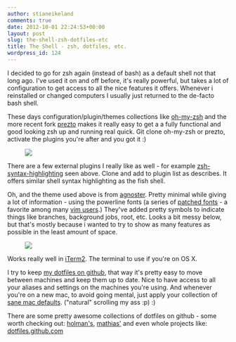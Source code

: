 ```yaml
---
author: stianeikeland
comments: true
date: 2012-10-01 22:24:53+00:00
layout: post
slug: the-shell-zsh-dotfiles-etc
title: The Shell - zsh, dotfiles, etc.
wordpress_id: 124
---
```


I decided to go for zsh again (instead of bash) as a default shell not that long ago. I've used it on and off before, it's really powerful, but takes a lot of configuration to get access to all the nice features it offers. Whenever i reinstalled or changed computers I usually just returned to the de-facto bash shell.

These days configuration/plugin/themes collections like [oh-my-zsh](https://github.com/robbyrussell/oh-my-zsh) and the more recent fork [prezto](https://github.com/sorin-ionescu/prezto) makes it really easy to get a a fully functional and good looking zsh up and running real quick. Git clone oh-my-zsh or prezto, activate the plugins you're after and you got it :)

<figure>
	<img src="/images/2012-10-01-the-shell/syntax.png">
</figure>

There are a few external plugins I really like as well - for example [zsh-syntax-highlighting](https://github.com/zsh-users/zsh-syntax-highlighting) seen above. Clone and add to plugin list as describes. It offers similar shell syntax highlighting as the fish shell.

Oh, and the theme used above is from [agnoster](https://gist.github.com/3712874). Pretty minimal while giving a lot of information - using the powerline fonts (a series of [patched fonts](https://github.com/Lokaltog/vim-powerline/wiki/Patched-fonts) - a favorite among many [vim users](https://github.com/Lokaltog/vim-powerline).) They've added pretty symbols to indicate things like branches, background jobs, root, etc. Looks a bit messy below, but that's mostly because i wanted to try to show as many features as possible in the least amount of space.

<figure>
	<img src="/images/2012-10-01-the-shell/powerline.png">
</figure>

Works really well in [iTerm2](http://www.iterm2.com/#/section/home). The terminal to use if you're on OS X.

I try to keep [my dotfiles on github](https://github.com/stianeikeland/dotfiles), that way it's pretty easy to move between machines and keep them up to date. Nice to have access to all your aliases and settings on the machines you're using. And whenever you're on a new mac, to avoid going mental, just apply your collection of [sane mac defaults](https://github.com/stianeikeland/dotfiles/blob/master/bin/sanemacdefaults.sh). ("natural" scrolling my ass :p) :)

There are some pretty awesome collections of dotfiles on github - some worth checking out: [holman's](https://github.com/holman/dotfiles), [mathias'](https://github.com/mathiasbynens/dotfiles) and even whole projects like: [dotfiles.github.com](http://dotfiles.github.com/)
